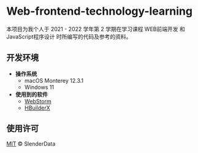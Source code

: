 # Web-frontend-technology-learning

本项目为我个人于 2021 - 2022 学年第 2 学期在学习课程 WEB前端开发 和 JavaScript程序设计 时所编写的代码及参考的资料。

## 开发环境

- **操作系统**
  - macOS Monterey 12.3.1
  - Windows 11
- **使用到的软件**
  - [WebStorm](https://www.jetbrains.com/webstorm/)
  - [HBuilderX](https://www.dcloud.io/hbuilderx.html)

## 使用许可

[MIT](LICENSE) © SlenderData
